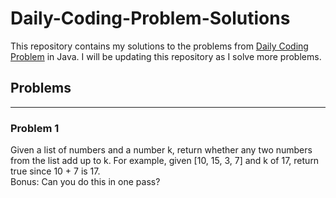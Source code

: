 # Daily-Coding-Problem-Solutions
This repository contains my solutions to the problems from [Daily Coding Problem](https://www.dailycodingproblem.com/) in Java. I will be updating this repository as I solve more problems.

## Problems

---

### Problem 1
Given a list of numbers and a number k, return whether any two numbers from the list add up to k.
For example, given [10, 15, 3, 7] and k of 17, return true since 10 + 7 is 17. <br>
Bonus: Can you do this in one pass?